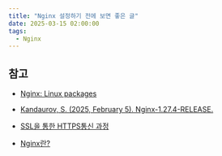 ```yaml
---
title: "Nginx 설정하기 전에 보면 좋은 글"
date: 2025-03-15 02:00:00
tags: 
  - Nginx
---
```



## 참고

- [Nginx: Linux packages](https://nginx.org/en/linux_packages.html)

- [Kandaurov, S. (2025, February 5). Nginx-1.27.4-RELEASE.](https://hg.nginx.org/nginx/file/tip/conf/mime.types)

- [SSL을 통한 HTTPS통신 과정](https://dallog.github.io/ssl_protocol/)

- [Nginx란?](https://dallog.github.io/what_is_nginx/)

